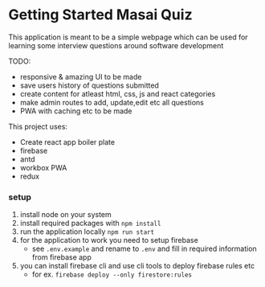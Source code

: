 # Getting Started Masai Quiz

This application is meant to be a simple webpage which can be used for learning some interview questions around software development

TODO:

- responsive & amazing UI to be made
- save users history of questions submitted
- create content for atleast html, css, js and react categories
- make admin routes to add, update,edit etc all questions
- PWA with caching etc to be made

This project uses:
- Create react app boiler plate
- firebase
- antd
- workbox PWA
- redux

### setup
1. install node on your system
1. install required packages with `npm install`
1. run the application locally `npm run start`
1. for the application to work you need to setup firebase
    - see `.env.example` and rename to `.env` and fill in required information from firebase app
1. you can install firebase cli and use cli tools to deploy firebase rules etc
    - for ex. `firebase deploy --only firestore:rules`